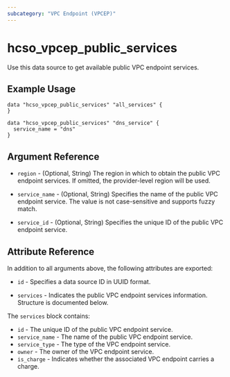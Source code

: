 ```yaml
---
subcategory: "VPC Endpoint (VPCEP)"
---
```


# hcso_vpcep_public_services

Use this data source to get available public VPC endpoint services.

## Example Usage

```hcl
data "hcso_vpcep_public_services" "all_services" {
}

data "hcso_vpcep_public_services" "dns_service" {
  service_name = "dns"
}
```

## Argument Reference

* `region` - (Optional, String) The region in which to obtain the public VPC endpoint services. If omitted, the
  provider-level region will be used.

* `service_name` - (Optional, String) Specifies the name of the public VPC endpoint service. The value is not
  case-sensitive and supports fuzzy match.

* `service_id` - (Optional, String) Specifies the unique ID of the public VPC endpoint service.

## Attribute Reference

In addition to all arguments above, the following attributes are exported:

* `id` - Specifies a data source ID in UUID format.

* `services` - Indicates the public VPC endpoint services information. Structure is documented below.

The `services` block contains:

* `id` - The unique ID of the public VPC endpoint service.
* `service_name` - The name of the public VPC endpoint service.
* `service_type` - The type of the VPC endpoint service.
* `owner` - The owner of the VPC endpoint service.
* `is_charge` - Indicates whether the associated VPC endpoint carries a charge.
